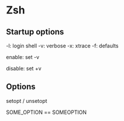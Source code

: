 # Zsh

## Startup options

-l: login shell
-v: verbose
-x: xtrace
-f: defaults

enable:
set -v

disable:
set +v

## Options

setopt / unsetopt

SOME_OPTION == SOMEOPTION
